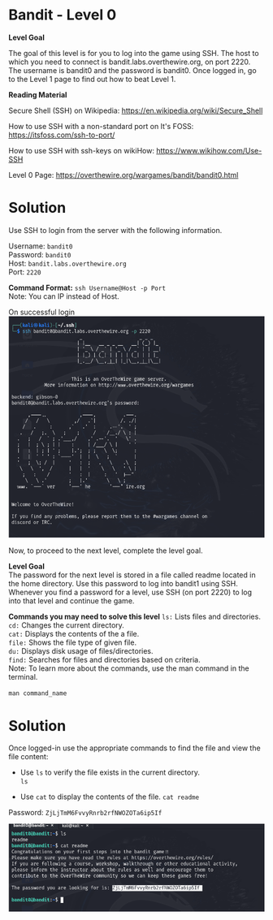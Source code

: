 # Bandit - Level 0
**Level Goal**

The goal of this level is for you to log into the game using SSH. The host to which you need to connect is bandit.labs.overthewire.org, on port 2220. The username is bandit0 and the password is bandit0. Once logged in, go to the Level 1 page to find out how to beat Level 1.

**Reading Material**

Secure Shell (SSH) on Wikipedia: https://en.wikipedia.org/wiki/Secure_Shell

How to use SSH with a non-standard port on It's FOSS: https://itsfoss.com/ssh-to-port/

How to use SSH with ssh-keys on wikiHow: https://www.wikihow.com/Use-SSH

Level 0 Page: https://overthewire.org/wargames/bandit/bandit0.html

# Solution
Use SSH to login from the server with the following information.

Username: `bandit0`  
Password: `bandit0`  
Host: `bandit.labs.overthewire.org`  
Port: `2220`  

**Command Format:** `ssh Username@Host -p Port`  
Note: You can IP instead of Host.  

On successful login  
![level 0](../Images/level0-login.png)


Now, to proceed to the next level, complete the level goal.  

**Level Goal**  
The password for the next level is stored in a file called readme located in the home directory. Use this password to log into bandit1 using SSH. Whenever you find a password for a level, use SSH (on port 2220) to log into that level and continue the game. 

**Commands you may need to solve this level**
`ls:` Lists files and directories.  
`cd:` Changes the current directory.  
`cat:` Displays the contents of the a file.  
`file:` Shows the file type of given file.  
`du:` Displays disk usage of files/directories.  
`find:` Searches for files and directories based on criteria.  
Note: To learn more about the commands, use the man command in the terminal.  

`man command_name` 

# Solution
Once logged-in use the appropriate commands to find the file and view the file content:
- Use `ls` to verify the file exists in the current directory.  
  `ls`

- Use `cat` to display the contents of the file.
  `cat readme`

Password: `ZjLjTmM6FvvyRnrb2rfNWOZOTa6ip5If`  

![level 0 solution](../Images/level0-sol.png)

